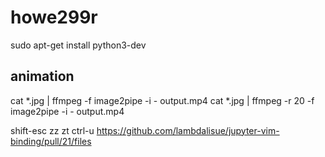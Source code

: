 # howe299r

sudo apt-get install python3-dev

## animation

 cat *.jpg | ffmpeg -f image2pipe -i - output.mp4
 cat *.jpg | ffmpeg -r 20 -f image2pipe -i - output.mp4

shift-esc
zz
zt
ctrl-u
https://github.com/lambdalisue/jupyter-vim-binding/pull/21/files

